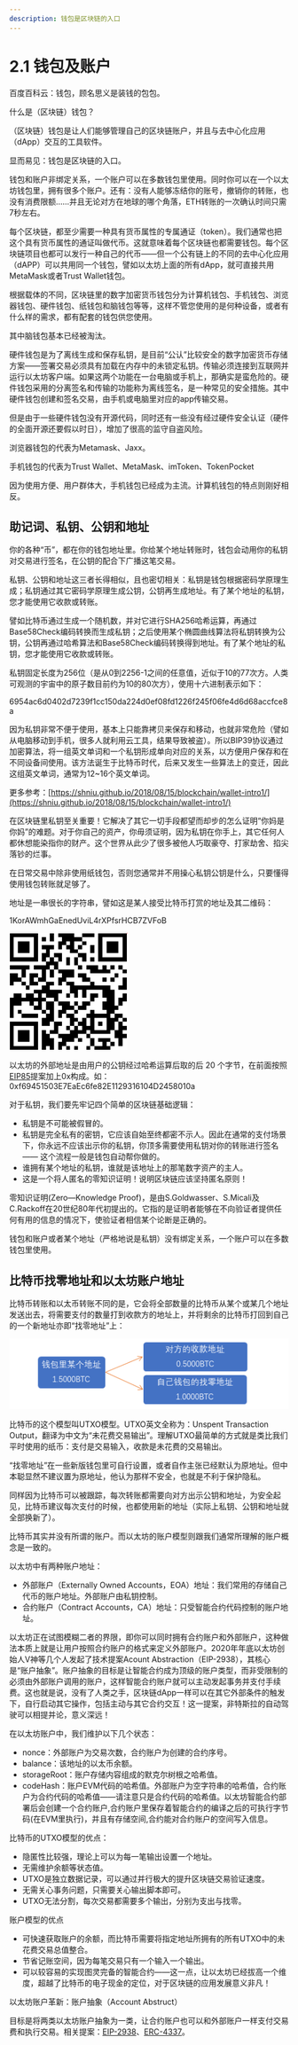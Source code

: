 ```yaml
---
description: 钱包是区块链的入口
---
```


# 2.1 钱包及账户

百度百科云：钱包，顾名思义是装钱的包包。

什么是（区块链）钱包？

（区块链）钱包是让人们能够管理自己的区块链账户，并且与去中心化应用（dApp）交互的工具软件。

显而易见：钱包是区块链的入口。

钱包和账户非绑定关系，一个账户可以在多数钱包里使用。同时你可以在一个以太坊钱包里，拥有很多个账户。还有：没有人能够冻结你的账号，撤销你的转账，也没有消费限额……并且无论对方在地球的哪个角落，ETH转账的一次确认时间只需7秒左右。

每个区块链，都至少需要一种具有货币属性的专属通证（token）。我们通常也把这个具有货币属性的通证叫做代币。这就意味着每个区块链也都需要钱包。每个区块链项目也都可以发行一种自己的代币——但一个公有链上的不同的去中心化应用（dAPP）可以共用同一个钱包，譬如以太坊上面的所有dApp，就可直接共用MetaMask或者Trust Wallet钱包。

根据载体的不同，区块链里的数字加密货币钱包分为计算机钱包、手机钱包、浏览器钱包、硬件钱包、纸钱包和脑钱包等等，这样不管您使用的是何种设备，或者有什么样的需求，都有配套的钱包供您使用。

其中脑钱包基本已经被淘汰。

硬件钱包是为了离线生成和保存私钥，是目前“公认”比较安全的数字加密货币存储方案——签署交易必须具有加载在内存中的未锁定私钥。传输必须连接到互联网并运行以太坊客户端。如果这两个功能在一台电脑或手机上，那确实是蛮危险的。硬件钱包采用的分离签名和传输的功能称为离线签名，是一种常见的安全措施。其中硬件钱包创建和签名交易，由手机或电脑里对应的app传输交易。

但是由于一些硬件钱包没有开源代码，同时还有一些没有经过硬件安全认证（硬件的全面开源还要假以时日），增加了很高的监守自盗风险。

浏览器钱包的代表为Metamask、Jaxx。

手机钱包的代表为Trust Wallet、MetaMask、imToken、TokenPocket

因为使用方便、用户群体大，手机钱包已经成为主流。计算机钱包的特点则刚好相反。

## 助记词、私钥、公钥和地址

你的各种“币”，都在你的钱包地址里。你给某个地址转账时，钱包会动用你的私钥对交易进行签名，在公钥的配合下广播这笔交易。

私钥、公钥和地址这三者长得相似，且也密切相关：私钥是钱包根据密码学原理生成；私钥通过其它密码学原理生成公钥，公钥再生成地址。有了某个地址的私钥，您才能使用它收款或转账。

譬如比特币通过生成一个随机数，并对它进行SHA256哈希运算，再通过Base58Check编码转换而生成私钥；之后使用某个椭圆曲线算法将私钥转换为公钥，公钥再通过哈希算法和Base58Check编码转换得到地址。有了某个地址的私钥，您才能使用它收款或转账。

私钥固定长度为256位（是从0到2256-1之间的任意值，近似于10的77次方。人类可观测的宇宙中的原子数目前约为10的80次方），使用十六进制表示如下：

6954ac6d0402d7239f1cc150da224d0ef08fd1226f245f06fe4d6d68accfce8a

因为私钥非常不便于使用，基本上只能靠拷贝来保存和移动，也就非常危险（譬如从电脑移动到手机，很多人就利用云工具，结果导致被盗）。所以BIP39协议通过加密算法，将一组英文单词和一个私钥形成单向对应的关系，以方便用户保存和在不同设备间使用。该方法诞生于比特币时代，后来又发生一些算法上的变迁，因此这组英文单词，通常为12\~16个英文单词。

更多参考：[https://shniu.github.io/2018/08/15/blockchain/wallet-intro1/](https://shniu.github.io/2018/08/15/blockchain/wallet-intro1/)

在区块链里私钥至关重要！它解决了其它一切手段都望而却步的怎么证明“你妈是你妈”的难题。对于你自己的资产，你毋须证明，因为私钥在你手上，其它任何人都休想能染指你的财产。这个世界从此少了很多被他人巧取豪夺、打家劫舍、掐尖落钞的烂事。

在日常交易中除非使用纸钱包，否则您通常并不用操心私钥公钥是什么，只要懂得使用钱包转账就足够了。

地址是一串很长的字符串，譬如这是某人接受比特币打赏的地址及其二维码：

1KorAWmhGaEnedUviL4rXPfsrHCB7ZVFoB

![](../.gitbook/assets/1.png)

以太坊的外部地址是由用户的公钥经过哈希运算后取的后 20 个字节，在前面按照[EIP85](https://github.com/ethereum/EIPs/issues/85)提案加上0x构成。如：0xf69451503E7EaEc6fe82E1129316104D2458010a

对于私钥，我们要先牢记四个简单的区块链基础逻辑：

* 私钥是不可能被假冒的。
* 私钥是完全私有的密钥，它应该自始至终都密不示人。因此在通常的支付场景下，你永远不应该出示你的私钥，你顶多需要使用私钥对你的转账进行签名—— 这个流程一般是钱包自动帮你做的。
* 谁拥有某个地址的私钥，谁就是该地址上的那笔数字资产的主人。
* 这是一个将人匿名的零知识证明！说明区块链应该坚持匿名原则！

零知识证明(Zero—Knowledge Proof)，是由S.Goldwasser、S.Micali及C.Rackoff在20世纪80年代初提出的。它指的是证明者能够在不向验证者提供任何有用的信息的情况下，使验证者相信某个论断是正确的。

钱包和账户或者某个地址（严格地说是私钥）没有绑定关系，一个账户可以在多数钱包里使用。

## 比特币找零地址和以太坊账户地址

比特币转账和以太币转账不同的是，它会将全部数量的比特币从某个或某几个地址发送出去，将需要支付的数量打到收款方的地址上，并将剩余的比特币打回到自己的一个新地址亦即“找零地址”上：

![图表 1 比特币转账流程](../.gitbook/assets/image.png)

比特币的这个模型叫UTXO模型。UTXO英文全称为：Unspent Transaction Output，翻译为中文为“未花费交易输出”。理解UTXO最简单的方式就是类比我们平时使用的纸币：支付是交易输入，收款是未花费的交易输出。

“找零地址”在一些新版钱包里可自行设置，或者自作主张已经默认为原地址。但中本聪显然不建议置为原地址，他认为那样不安全，也就是不利于保护隐私。

同样因为比特币可以被跟踪，每次转账都需要向对方出示公钥和地址，为安全起见，比特币建议每次支付的时候，也都使用新的地址（实际上私钥、公钥和地址就全部换新了）。

比特币其实并没有所谓的账户。而以太坊的账户模型则跟我们通常所理解的账户概念是一致的。

以太坊中有两种账户地址：

* 外部账户（Externally Owned Accounts，EOA）地址：我们常用的存储自己代币的账户地址。外部账户由私钥控制。
* 合约账户（Contract Accounts，CA）地址：只受智能合约代码控制的账户地址。

以太坊正在试图模糊二者的界限，即你可以同时拥有合约账户和外部账户，这种做法本质上就是让用户按照合约账户的格式来定义外部账户。2020年年底以太坊创始人V神等几个人发起了技术提案Acount Abstraction（EIP-2938），其核心是“账户抽象”。账户抽象的目标是让智能合约成为顶级的账户类型，而非受限制的必须由外部账户调用的账户，这样智能合约账户就可以主动发起事务并支付手续费。这也就是说，没有了人类之手，区块链dApp一样可以在其它外部条件的触发下，自行启动其它操作，包括主动与其它合约交互！这一提案，非特斯拉的自动驾驶可以相提并论，意义深远！

在以太坊账户中，我们维护以下几个状态：

* nonce：外部账户为交易次数，合约账户为创建的合约序号。
* balance：该地址的以太币余额。
* storageRoot：账户存储内容组成的默克尔树根之哈希值。
* codeHash：账户EVM代码的哈希值。外部账户为空字符串的哈希值，合约账户为合约代码的哈希值——请注意只是合约代码的哈希值。以太坊智能合约部署后会创建一个合约账户,合约账户里保存着智能合约的编译之后的可执行字节码(在EVM里执行)，并且有存储空间,合约能对合约账户的空间写入信息。

比特币的UTXO模型的优点：

* 隐匿性比较强，理论上可以为每一笔输出设置一个地址。
* 无需维护余额等状态值。
* UTXO是独立数据记录，可以通过并行极大的提升区块链交易验证速度。
* 无需关心事务问题，只需要关心输出脚本即可。
* UTXO无法分割，每次交易都需要多个输出，分别为支出与找零。

账户模型的优点

* 可快速获取账户的余额，而比特币需要将指定地址所拥有的所有UTXO中的未花费交易总值整合。
* 节省记账空间，因为每笔交易只有一个输入一个输出。
* 可以较容易的实现图灵完备的智能合约——这一点，让以太坊已经拔高一个维度，超越了比特币的电子现金的定位，对于区块链的应用发展意义非凡！

以太坊账户革新：账户抽象（Account Abstruct）

目标是将两类以太坊账户抽象为一类，让合约账户也可以和外部账户一样支付交易费和执行交易。相关提案：[EIP-2938](https://learnblockchain.cn/article/1950)、[ERC-4337](https://www.jinse.com/news/blockchain/1166959.html)。


